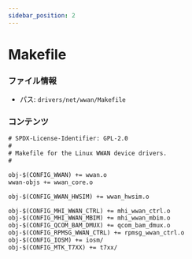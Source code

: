 ```yaml
---
sidebar_position: 2
---
```

# Makefile

### ファイル情報

- パス: `drivers/net/wwan/Makefile`

### コンテンツ

```txt
# SPDX-License-Identifier: GPL-2.0
#
# Makefile for the Linux WWAN device drivers.
#

obj-$(CONFIG_WWAN) += wwan.o
wwan-objs += wwan_core.o

obj-$(CONFIG_WWAN_HWSIM) += wwan_hwsim.o

obj-$(CONFIG_MHI_WWAN_CTRL) += mhi_wwan_ctrl.o
obj-$(CONFIG_MHI_WWAN_MBIM) += mhi_wwan_mbim.o
obj-$(CONFIG_QCOM_BAM_DMUX) += qcom_bam_dmux.o
obj-$(CONFIG_RPMSG_WWAN_CTRL) += rpmsg_wwan_ctrl.o
obj-$(CONFIG_IOSM) += iosm/
obj-$(CONFIG_MTK_T7XX) += t7xx/

```
